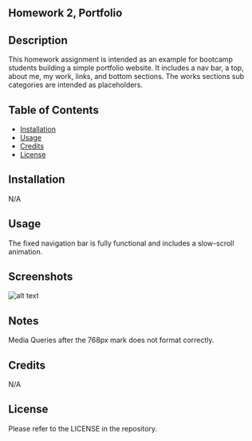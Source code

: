 ## Homework 2, Portfolio

## Description

This homework assignment is intended as an example for bootcamp students building a simple portfolio website. It includes a nav bar, a top, about me, my work, links, and bottom sections. The works sections sub categories are intended as placeholders.

## Table of Contents

- [Installation](#installation)
- [Usage](#usage)
- [Credits](#credits)
- [License](#license)


## Installation

N/A

## Usage

The fixed navigation bar is fully functional and includes a slow-scroll animation.

## Screenshots

![alt text](./assets/images/Screen-Recording-2023-03-08-at-6.gif)

## Notes

Media Queries after the 768px mark does not format correctly.

## Credits

N/A

## License
Please refer to the LICENSE in the repository.

